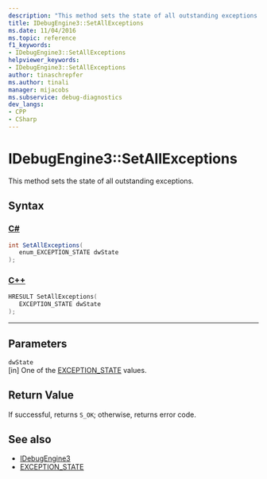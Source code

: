 ```yaml
---
description: "This method sets the state of all outstanding exceptions."
title: IDebugEngine3::SetAllExceptions
ms.date: 11/04/2016
ms.topic: reference
f1_keywords:
- IDebugEngine3::SetAllExceptions
helpviewer_keywords:
- IDebugEngine3::SetAllExceptions
author: tinaschrepfer
ms.author: tinali
manager: mijacobs
ms.subservice: debug-diagnostics
dev_langs:
- CPP
- CSharp
---
```

# IDebugEngine3::SetAllExceptions

This method sets the state of all outstanding exceptions.

## Syntax

### [C#](#tab/csharp)
```csharp
int SetAllExceptions(
   enum_EXCEPTION_STATE dwState
);
```
### [C++](#tab/cpp)
```cpp
HRESULT SetAllExceptions(
   EXCEPTION_STATE dwState
);
```
---

## Parameters
`dwState`\
[in] One of the [EXCEPTION_STATE](../../../extensibility/debugger/reference/exception-state.md) values.

## Return Value
 If successful, returns `S_OK`; otherwise, returns error code.

## See also
- [IDebugEngine3](../../../extensibility/debugger/reference/idebugengine3.md)
- [EXCEPTION_STATE](../../../extensibility/debugger/reference/exception-state.md)
